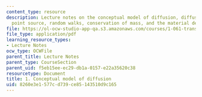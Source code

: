 ```yaml
---
content_type: resource
description: Lecture notes on the conceptual model of diffusion, diffusion from a
  point source, random walks, conservation of mass, and the material derivative.
file: https://ol-ocw-studio-app-qa.s3.amazonaws.com/courses/1-061-transport-processes-in-the-environment-fall-2008/8260e3e1577cd739ce85143510d9c165_lec_01.pdf
file_type: application/pdf
learning_resource_types:
- Lecture Notes
ocw_type: OCWFile
parent_title: Lecture Notes
parent_type: CourseSection
parent_uid: f5eb15ee-ec29-db1a-0157-e22a35620c38
resourcetype: Document
title: 1. Conceptual model of diffusion
uid: 8260e3e1-577c-d739-ce85-143510d9c165
---
```


